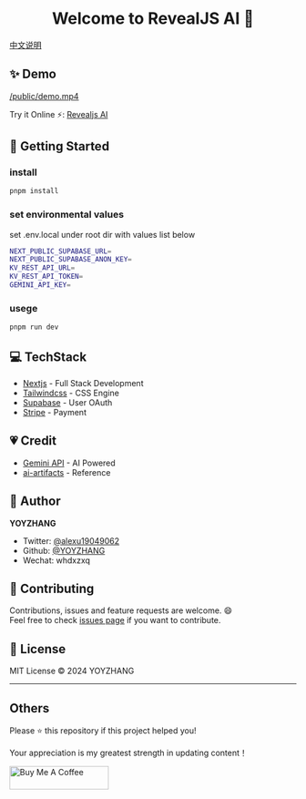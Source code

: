<h1 align="center">Welcome to RevealJS AI 👋</h1>

[中文说明](/README_CN.md)

## ✨ Demo
[/public/demo.mp4](https://github.com/user-attachments/assets/d5a4b37a-553b-41b4-ba33-ad457d118311)

Try it Online ⚡️:  [Revealjs AI](https://ppt.revealjs.online)

## 🚀 Getting Started

### install
```sh
pnpm install
```
### set environmental values
set .env.local under root dir with values list below
```sh
NEXT_PUBLIC_SUPABASE_URL=
NEXT_PUBLIC_SUPABASE_ANON_KEY=
KV_REST_API_URL=
KV_REST_API_TOKEN=
GEMINI_API_KEY=
```
### usege
```sh
pnpm run dev
```

## 💻 TechStack
- [Nextjs](https://nextjs.org/docs) - Full Stack Development
- [Tailwindcss](https://tailwindcss.com/) - CSS Engine
- [Supabase](https://supabase.com/) - User OAuth
- [Stripe](https://stripe.com/docs/development) - Payment

## 💗  Credit
- [Gemini API](https://gemini.google.com/app) - AI Powered
- [ai-artifacts](https://github.com/e2b-dev/ai-artifacts) - Reference

## 👤 Author
**YOYZHANG**

- Twitter: [@alexu19049062](https://twitter.com/alexuzhang19049062)
- Github: [@YOYZHANG](https://github.com/YOYZHANG)
- Wechat: whdxzxq

## 🤝 Contributing

Contributions, issues and feature requests are welcome. 😄<br />
Feel free to check [issues page](https://github.com/YOYZHANG/ai-ppt/issues) if you want to contribute.<br />


## 📝 License
MIT License © 2024 YOYZHANG

---

## Others

Please ⭐️ this repository if this project helped you!

Your appreciation is my greatest strength in updating content！

<a href="https://www.buymeacoffee.com/zhangxiaoqian" target="_blank"><img src="https://cdn.buymeacoffee.com/buttons/default-orange.png" alt="Buy Me A Coffee" height="41" width="174"></a>
